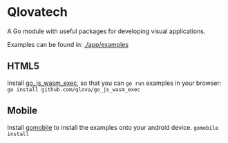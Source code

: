 # Qlovatech
A Go module with useful packages for developing visual applications.

Examples can be found in: [./app/examples](./app/examples)

## HTML5
Install [go_js_wasm_exec](https://github.com/qlova/go_js_wasm_exec), so that you can `go run` examples in your browser:
`go install github.com/qlova/go_js_wasm_exec` 

## Mobile
Install [gomobile](https://github.com/golang/go/wiki/Mobile) to install the examples onto your android device.
`gomobile install`